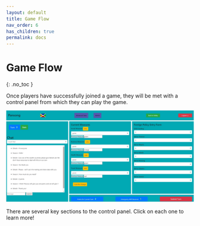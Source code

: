 ```yaml
---
layout: default
title: Game Flow
nav_order: 6
has_children: true
permalink: docs
---
```


# Game Flow
{: .no_toc }

Once players have successfully joined a game, they will be met with a control panel from which they can play the game.

![Control Panel](https://github.com/CodyCodingCode/Covid-35/blob/gh-pages/assets/images/Control_panel.jpg?raw=true)


There are several key sections to the control panel. Click on each one to learn more!
<!-- 
### [Chat](https://codycodingcode.github.io/Covid-35/docs/Chat/)
### [Policy Control Measures](https://codycodingcode.github.io/Covid-35/docs/Policy%20Measures/)
### [ARP Expenditure](https://codycodingcode.github.io/Covid-35/docs/ARP/)
### [Foreign Policy Entry Form](https://codycodingcode.github.io/Covid-35/docs/Foreign%20Policy/)
### [Advanced Stats](https://codycodingcode.github.io/Covid-35/docs/AdvancedStats/) -->
